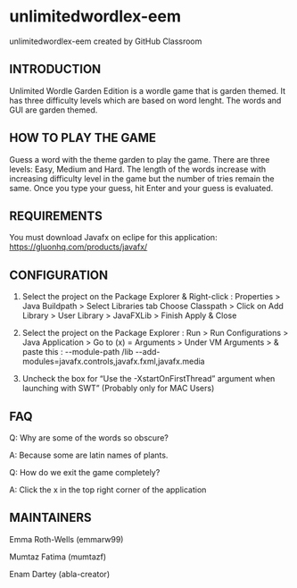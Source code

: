 # unlimitedwordlex-eem
unlimitedwordlex-eem created by GitHub Classroom


INTRODUCTION
-------------

Unlimited Wordle Garden Edition is a wordle game that is garden themed. It has three difficulty levels which are based on word lenght. The words and GUI are garden themed.

HOW TO PLAY THE GAME
--------------------
Guess a word with the theme garden to play the game. There are three levels: Easy, Medium and Hard. The length of the words increase with increasing difficulty level in the game but the number of tries remain the same. Once you type your guess, hit Enter and your guess is evaluated.

REQUIREMENTS
-------------
You must download Javafx on eclipe for this application: https://gluonhq.com/products/javafx/

CONFIGURATION
-------------
1. Select the project on the Package Explorer & Right-click :
Properties > Java Buildpath > Select Libraries tab
Choose Classpath > Click on Add Library > User Library > JavaFXLib > Finish
Apply & Close

2. Select the project on the Package Explorer :
Run > Run Configurations > Java Application >
Go to (x) = Arguments > Under VM Arguments > <path-to-javafx-sdk> & paste this :
--module-path <path-to-javafx-sdk>/lib --add-modules=javafx.controls,javafx.fxml,javafx.media
 
3. Uncheck the box for “Use the -XstartOnFirstThread” argument when launching with SWT”
(Probably only for MAC Users)

 FAQ
 ---
 Q: Why are some of the words so obscure?
 
 A: Because some are latin names of plants.
 
 Q: How do we exit the game completely?
 
 A: Click the x in the top right corner of the application
 
 
MAINTAINERS
-----------
Emma Roth-Wells (emmarw99)
 
Mumtaz Fatima (mumtazf)
 
Enam Dartey (abla-creator)
